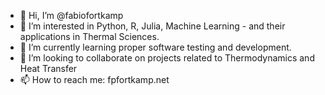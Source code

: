 - 👋 Hi, I’m @fabiofortkamp
- 👀 I’m interested in Python, R, Julia, Machine Learning - and their applications in Thermal Sciences.
- 🌱 I’m currently learning proper software testing and development.
- 💞️ I’m looking to collaborate on projects related to Thermodynamics and Heat Transfer
- 📫 How to reach me: fpfortkamp.net
<!---
fabiofortkamp/fabiofortkamp is a ✨ special ✨ repository because its `README.md` (this file) appears on your GitHub profile.
You can click the Preview link to take a look at your changes.
--->

